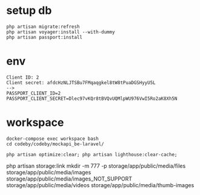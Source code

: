 # setup db
```
php artisan migrate:refresh
php artisan voyager:install --with-dummy
php artisan passport:install
```

# env
```
Client ID: 2
Client secret: afdcHzNLJTSBu7FMqaqgkel8tW8tPuaDGSHyyU5L
-->
PASSPORT_CLIENT_ID=2
PASSPORT_CLIENT_SECRET=Dlec97vKQr8tBVQvUQMlpWU976VwI5Ro2aK8Xh5N
```

# workspace
```
docker-compose exec workspace bash
cd codeby/codeby/mockapi_be-laravel/

php artisan optimize:clear; php artisan lighthouse:clear-cache;
```

php artisan storage:link
mkdir -m 777 -p storage/app/public/media/files storage/app/public/media/images storage/app/public/media/images_NOT_SUPPORT storage/app/public/media/videos storage/app/public/media/thumb-images
